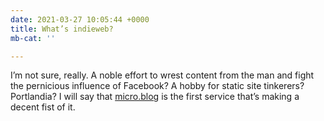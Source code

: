```yaml
---
date: 2021-03-27 10:05:44 +0000
title: What’s indieweb?
mb-cat: ''

---
```

I’m not sure, really. A noble effort to wrest content from the man and fight the pernicious influence of Facebook? A hobby for static site tinkerers? Portlandia? I will say that [micro.blog](https://micro.blog) is the first service that’s making a decent fist of it.